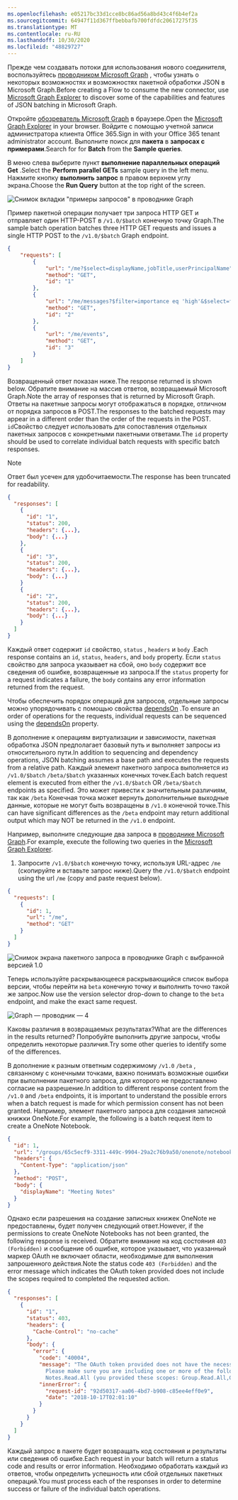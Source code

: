 ```yaml
---
ms.openlocfilehash: e05217bc33d1cce8bc86ad56a8bd43c4f6b4ef2a
ms.sourcegitcommit: 64947f11d367ffbebbafb700fdfdc20617275f35
ms.translationtype: MT
ms.contentlocale: ru-RU
ms.lasthandoff: 10/30/2020
ms.locfileid: "48829727"
---
```

<!-- markdownlint-disable MD002 MD041 -->

<span data-ttu-id="1e743-101">Прежде чем создавать потоки для использования нового соединителя, воспользуйтесь [проводником Microsoft Graph](https://developer.microsoft.com/graph/graph-explorer) , чтобы узнать о некоторых возможностях и возможностях пакетной обработки JSON в Microsoft Graph.</span><span class="sxs-lookup"><span data-stu-id="1e743-101">Before creating a Flow to consume the new connector, use [Microsoft Graph Explorer](https://developer.microsoft.com/graph/graph-explorer) to discover some of the capabilities and features of JSON batching in Microsoft Graph.</span></span>

<span data-ttu-id="1e743-102">Откройте [обозреватель Microsoft Graph](https://developer.microsoft.com/graph/graph-explorer) в браузере.</span><span class="sxs-lookup"><span data-stu-id="1e743-102">Open the [Microsoft Graph Explorer](https://developer.microsoft.com/graph/graph-explorer) in your browser.</span></span> <span data-ttu-id="1e743-103">Войдите с помощью учетной записи администратора клиента Office 365.</span><span class="sxs-lookup"><span data-stu-id="1e743-103">Sign in with your Office 365 tenant administrator account.</span></span> <span data-ttu-id="1e743-104">Выполните поиск для **пакета** в **запросах с примерами**.</span><span class="sxs-lookup"><span data-stu-id="1e743-104">Search for for **Batch** from the **Sample queries**.</span></span>

<span data-ttu-id="1e743-105">В меню слева выберите пункт **выполнение параллельных операций Get** .</span><span class="sxs-lookup"><span data-stu-id="1e743-105">Select the **Perform parallel GETs** sample query in the left menu.</span></span> <span data-ttu-id="1e743-106">Нажмите кнопку **выполнить запрос** в правом верхнем углу экрана.</span><span class="sxs-lookup"><span data-stu-id="1e743-106">Choose the **Run Query** button at the top right of the screen.</span></span>

![Снимок вкладки "примеры запросов" в проводнике Graph](./images/sample-queries.png)

<span data-ttu-id="1e743-108">Пример пакетной операции получает три запроса HTTP GET и отправляет один HTTP-POST в `/v1.0/$batch` конечную точку Graph.</span><span class="sxs-lookup"><span data-stu-id="1e743-108">The sample batch operation batches three HTTP GET requests and issues a single HTTP POST to the `/v1.0/$batch` Graph endpoint.</span></span>

```json
{
    "requests": [
        {
            "url": "/me?$select=displayName,jobTitle,userPrincipalName",
            "method": "GET",
            "id": "1"
        },
        {
            "url": "/me/messages?$filter=importance eq 'high'&$select=from,subject,receivedDateTime,bodyPreview",
            "method": "GET",
            "id": "2"
        },
        {
            "url": "/me/events",
            "method": "GET",
            "id": "3"
        }
    ]
}
```

<span data-ttu-id="1e743-109">Возвращенный ответ показан ниже.</span><span class="sxs-lookup"><span data-stu-id="1e743-109">The response returned is shown below.</span></span> <span data-ttu-id="1e743-110">Обратите внимание на массив ответов, возвращаемый Microsoft Graph.</span><span class="sxs-lookup"><span data-stu-id="1e743-110">Note the array of responses that is returned by Microsoft Graph.</span></span> <span data-ttu-id="1e743-111">Ответы на пакетные запросы могут отображаться в порядке, отличном от порядка запросов в POST.</span><span class="sxs-lookup"><span data-stu-id="1e743-111">The responses to the batched requests may appear in a different order than the order of the requests in the POST.</span></span> <span data-ttu-id="1e743-112">`id`Свойство следует использовать для сопоставления отдельных пакетных запросов с конкретными пакетными ответами.</span><span class="sxs-lookup"><span data-stu-id="1e743-112">The `id` property should be used to correlate individual batch requests with specific batch responses.</span></span>

> [!NOTE]
> <span data-ttu-id="1e743-113">Ответ был усечен для удобочитаемости.</span><span class="sxs-lookup"><span data-stu-id="1e743-113">The response has been truncated for readability.</span></span>

```json
{
  "responses": [
    {
      "id": "1",
      "status": 200,
      "headers": {...},
      "body": {...}
    },
    {
      "id": "3",
      "status": 200,
      "headers": {...},
      "body": {...}
    }
    {
      "id": "2",
      "status": 200,
      "headers": {...},
      "body": {...}
    }
  ]
}
```

<span data-ttu-id="1e743-114">Каждый ответ содержит `id` свойство, `status` , `headers` и `body` .</span><span class="sxs-lookup"><span data-stu-id="1e743-114">Each response contains an `id`, `status`, `headers`, and `body` property.</span></span> <span data-ttu-id="1e743-115">Если `status` свойство для запроса указывает на сбой, оно `body` содержит все сведения об ошибке, возвращенные из запроса.</span><span class="sxs-lookup"><span data-stu-id="1e743-115">If the `status` property for a request indicates a failure, the `body` contains any error information returned from the request.</span></span>

<span data-ttu-id="1e743-116">Чтобы обеспечить порядок операций для запросов, отдельные запросы можно упорядочивать с помощью свойства [dependsOn](https://docs.microsoft.com/graph/json-batching#sequencing-requests-with-the-dependson-property) .</span><span class="sxs-lookup"><span data-stu-id="1e743-116">To ensure an order of operations for the requests, individual requests can be sequenced using the [dependsOn](https://docs.microsoft.com/graph/json-batching#sequencing-requests-with-the-dependson-property) property.</span></span>

<span data-ttu-id="1e743-117">В дополнение к операциям виртуализации и зависимости, пакетная обработка JSON предполагает базовый путь и выполняет запросы из относительного пути.</span><span class="sxs-lookup"><span data-stu-id="1e743-117">In addition to sequencing and dependency operations, JSON batching assumes a base path and executes the requests from a relative path.</span></span> <span data-ttu-id="1e743-118">Каждый элемент пакетного запроса выполняется из `/v1.0/$batch` `/beta/$batch` указанных конечных точек.</span><span class="sxs-lookup"><span data-stu-id="1e743-118">Each batch request element is executed from either the `/v1.0/$batch` OR `/beta/$batch` endpoints as specified.</span></span> <span data-ttu-id="1e743-119">Это может привести к значительным различиям, так как `/beta` Конечная точка может вернуть дополнительные выходные данные, которые не могут быть возвращены в `/v1.0` конечной точке.</span><span class="sxs-lookup"><span data-stu-id="1e743-119">This can have significant differences as the `/beta` endpoint may return additional output which may NOT be returned in the `/v1.0` endpoint.</span></span>

<span data-ttu-id="1e743-120">Например, выполните следующие два запроса в [проводнике Microsoft Graph](https://developer.microsoft.com/graph/graph-explorer).</span><span class="sxs-lookup"><span data-stu-id="1e743-120">For example, execute the following two queries in the [Microsoft Graph Explorer](https://developer.microsoft.com/graph/graph-explorer).</span></span>

1. <span data-ttu-id="1e743-121">Запросите `/v1.0/$batch` конечную точку, используя URL-адрес `/me` (скопируйте и вставьте запрос ниже).</span><span class="sxs-lookup"><span data-stu-id="1e743-121">Query the `/v1.0/$batch` endpoint using the url `/me` (copy and paste request below).</span></span>

```json
{
  "requests": [
    {
      "id": 1,
      "url": "/me",
      "method": "GET"
    }
  ]
}
```

![Снимок экрана пакетного запроса в проводнике Graph с выбранной версией 1.0](./images/batch-v1.png)

<span data-ttu-id="1e743-123">Теперь используйте раскрывающееся раскрывающийся список выбора версии, чтобы перейти на `beta` конечную точку и выполнить точно такой же запрос.</span><span class="sxs-lookup"><span data-stu-id="1e743-123">Now use the version selector drop-down to change to the `beta` endpoint, and make the exact same request.</span></span>

![Graph — проводник — 4](./images/batch-beta.png)

<span data-ttu-id="1e743-125">Каковы различия в возвращаемых результатах?</span><span class="sxs-lookup"><span data-stu-id="1e743-125">What are the differences in the results returned?</span></span> <span data-ttu-id="1e743-126">Попробуйте выполнить другие запросы, чтобы определить некоторые различия.</span><span class="sxs-lookup"><span data-stu-id="1e743-126">Try some other queries to identify some of the differences.</span></span>

<span data-ttu-id="1e743-127">В дополнение к разным ответным содержимому `/v1.0` `/beta` , связанному с конечными точками, важно понимать возможные ошибки при выполнении пакетного запроса, для которого не предоставлено согласие на разрешение.</span><span class="sxs-lookup"><span data-stu-id="1e743-127">In addition to different response content from the `/v1.0` and `/beta` endpoints, it is important to understand the possible errors when a batch request is made for which permission consent has not been granted.</span></span> <span data-ttu-id="1e743-128">Например, элемент пакетного запроса для создания записной книжки OneNote.</span><span class="sxs-lookup"><span data-stu-id="1e743-128">For example, the following is a batch request item to create a OneNote Notebook.</span></span>

```json
{
  "id": 1,
  "url": "/groups/65c5ecf9-3311-449c-9904-29a2c76b9a50/onenote/notebooks",
  "headers": {
    "Content-Type": "application/json"
  },
  "method": "POST",
  "body": {
    "displayName": "Meeting Notes"
  }
}
```

<span data-ttu-id="1e743-129">Однако если разрешения на создание записных книжек OneNote не предоставлены, будет получен следующий ответ.</span><span class="sxs-lookup"><span data-stu-id="1e743-129">However, if the permissions to create OneNote Notebooks has not been granted, the following response is received.</span></span> <span data-ttu-id="1e743-130">Обратите внимание на код состояния `403 (Forbidden)` и сообщение об ошибке, которое указывает, что указанный маркер OAuth не включает области, необходимые для выполнения запрошенного действия.</span><span class="sxs-lookup"><span data-stu-id="1e743-130">Note the status code `403 (Forbidden)` and the error message which indicates the OAuth token provided does not include the scopes required to completed the requested action.</span></span>

```json
{
  "responses": [
    {
      "id": "1",
      "status": 403,
      "headers": {
        "Cache-Control": "no-cache"
      },
      "body": {
        "error": {
          "code": "40004",
          "message": "The OAuth token provided does not have the necessary scopes to complete the request.
            Please make sure you are including one or more of the following scopes: Notes.ReadWrite.All,
            Notes.Read.All (you provided these scopes: Group.Read.All,Group.ReadWrite.All,User.Read,User.Read.All)",
          "innerError": {
            "request-id": "92d50317-aa06-4bd7-b908-c85ee4eff0e9",
            "date": "2018-10-17T02:01:10"
          }
        }
      }
    }
  ]
}
```

<span data-ttu-id="1e743-131">Каждый запрос в пакете будет возвращать код состояния и результаты или сведения об ошибке.</span><span class="sxs-lookup"><span data-stu-id="1e743-131">Each request in your batch will return a status code and results or error information.</span></span> <span data-ttu-id="1e743-132">Необходимо обработать каждый из ответов, чтобы определить успешность или сбой отдельных пакетных операций.</span><span class="sxs-lookup"><span data-stu-id="1e743-132">You must process each of the responses in order to determine success or failure of the individual batch operations.</span></span>
